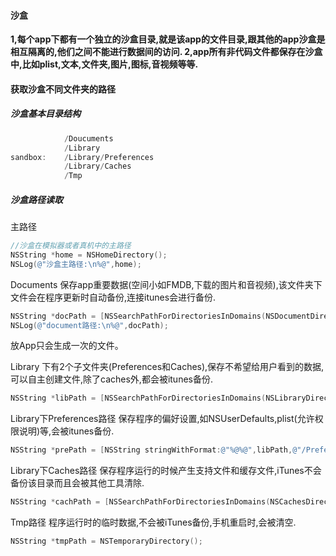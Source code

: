 #### 沙盒

**1,每个app下都有一个独立的沙盒目录,就是该app的文件目录,跟其他的app沙盒是相互隔离的,他们之间不能进行数据间的访问.
2,app所有非代码文件都保存在沙盒中,比如plist,文本,文件夹,图片,图标,音视频等等.**

#### 获取沙盒不同文件夹的路径

##### 沙盒基本目录结构

```objective-c
            /Doucuments
            /Library
sandbox:    /Library/Preferences
            /Library/Caches
            /Tmp
```

##### 沙盒路径读取

主路径

```objective-c
//沙盒在模拟器或者真机中的主路径
NSString *home = NSHomeDirectory();
NSLog(@"沙盒主路径:\n%@",home);
```

Documents
保存app重要数据(空间小如FMDB,下载的图片和音视频),该文件夹下文件会在程序更新时自动备份,连接itunes会进行备份.

```objective-c
NSString *docPath = [NSSearchPathForDirectoriesInDomains(NSDocumentDirectory,NSUserDomainMask, YES) lastObject]; 
NSLog(@"document路径:\n%@",docPath);
```

放App只会生成一次的文件。

Library
下有2个子文件夹(Preferences和Caches),保存不希望给用户看到的数据,可以自主创建文件,除了caches外,都会被itunes备份.

```objective-c
NSString *libPath = [NSSearchPathForDirectoriesInDomains(NSLibraryDirectory, NSUserDomainMask, YES) lastObject];
```

Library下Preferences路径
保存程序的偏好设置,如NSUserDefaults,plist(允许权限说明)等,会被itunes备份.

```objective-c
NSString *prePath = [NSString stringWithFormat:@"%@%@",libPath,@"/Preferences"];
```

Library下Caches路径
保存程序运行的时候产生支持文件和缓存文件,iTunes不会备份该目录而且会被其他工具清除.

```objective-c
NSString *cachPath = [NSSearchPathForDirectoriesInDomains(NSCachesDirectory, NSUserDomainMask, YES) lastObject];
```

Tmp路径
程序运行时的临时数据,不会被iTunes备份,手机重启时,会被清空.

```objective-c
NSString *tmpPath = NSTemporaryDirectory();
```

